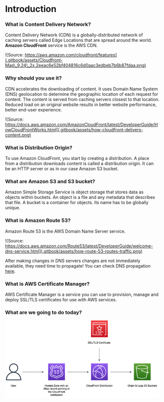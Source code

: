 # Introduction

### What is Content Delivery Network?

Content Delivery Network (CDN) is a globally-distributed network of caching servers called Edge Locations that are spread around the world. **Amazon CloudFront** service is the AWS CDN.

![Source: https://aws.amazon.com/cloudfront/features](.gitbook/assets/Cloudfront-Map\_9.24\_2x.2eeac6e52bf404816c6d0aac3edbeb7b6b87fdaa.png)

### Why should you use it?

CDN accelerates the downloading of content. It uses Domain Name System (DNS) geolocation to determine the geographic location of each request for content. The content is served from caching servers closest to that location. Reduced load on an original website results in better website performance, better end-user experience.

![Source: https://docs.aws.amazon.com/AmazonCloudFront/latest/DeveloperGuide/HowCloudFrontWorks.html](.gitbook/assets/how-cloudfront-delivers-content.png)

### What is Distribution Origin?

To use Amazon CloudFront, you start by creating a distribution. A place from a distribution downloads content is called a distribution origin. It can be an HTTP server or as in our case Amazon S3 bucket.

### What are Amazon S3 and S3 bucket?

Amazon Simple Storage Service is object storage that stores data as objects within buckets. An object is a file and any metadata that describes that file. A bucket is a container for objects. Its name has to be globally unique.

### What is Amazon Route 53?

Amazon Route 53 is the AWS Domain Name Server service.

![Source: https://docs.aws.amazon.com/Route53/latest/DeveloperGuide/welcome-dns-service.html](.gitbook/assets/how-route-53-routes-traffic.png)

After making changes in DNS servers changes are not immediately available, they need time to propagate! You can check DNS propagation [here](https://dnschecker.org/#NS).

### What is AWS Certificate Manager?

AWS Certificate Manager is a service you can use to provision, manage and deploy SSL/TLS certificates for use with AWS services.

### What are we going to do today?

![Created with diagrams.net](.gitbook/assets/Diagram.drawio.png)
